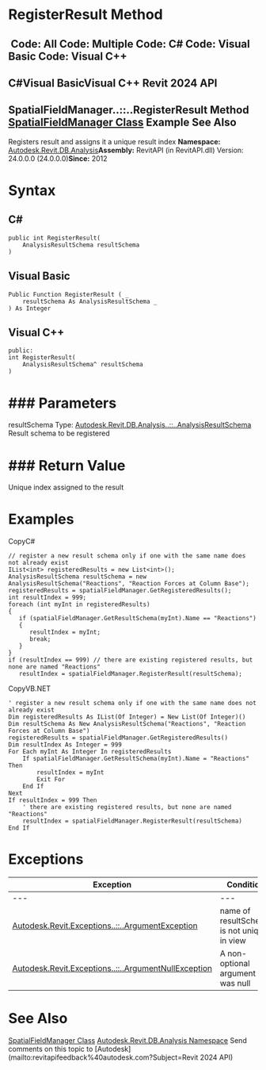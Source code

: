 # RegisterResult Method

﻿
 Code: All Code: Multiple Code: C# Code: Visual Basic Code: Visual C++   
---  
C#Visual BasicVisual C++
Revit 2024 API  
---  
SpatialFieldManager..::..RegisterResult Method   
[SpatialFieldManager Class](0a6d155e-6ef1-7215-f8f1-c1d8203797ee.md "SpatialFieldManager Class") Example See Also  
---  
Registers result and assigns it a unique result index 
**Namespace:** [Autodesk.Revit.DB.Analysis](958e2e12-587d-f188-5d7b-f13d7dbfdf48.md "Autodesk.Revit.DB.Analysis Namespace")**Assembly:** RevitAPI (in RevitAPI.dll) Version: 24.0.0.0 (24.0.0.0)**Since:** 2012 
# Syntax
C#  
---  
```text
public int RegisterResult(
	AnalysisResultSchema resultSchema
)
```
  
Visual Basic  
---  
```text
Public Function RegisterResult ( _
	resultSchema As AnalysisResultSchema _
) As Integer
```
  
Visual C++  
---  
```text
public:
int RegisterResult(
	AnalysisResultSchema^ resultSchema
)
```
  
# ### Parameters
resultSchema
    Type: [Autodesk.Revit.DB.Analysis..::..AnalysisResultSchema](90969170-ac45-68e6-2527-f6fba5b3f7ae.md "AnalysisResultSchema Class") Result schema to be registered 
# ### Return Value
Unique index assigned to the result 
# Examples
CopyC#
```text
// register a new result schema only if one with the same name does not already exist
IList<int> registeredResults = new List<int>();
AnalysisResultSchema resultSchema = new AnalysisResultSchema("Reactions", "Reaction Forces at Column Base");
registeredResults = spatialFieldManager.GetRegisteredResults();
int resultIndex = 999;
foreach (int myInt in registeredResults)
{
   if (spatialFieldManager.GetResultSchema(myInt).Name == "Reactions")
   {
      resultIndex = myInt;
      break;
   }
}
if (resultIndex == 999) // there are existing registered results, but none are named "Reactions"
   resultIndex = spatialFieldManager.RegisterResult(resultSchema);
```

CopyVB.NET
```text
' register a new result schema only if one with the same name does not already exist
Dim registeredResults As IList(Of Integer) = New List(Of Integer)()
Dim resultSchema As New AnalysisResultSchema("Reactions", "Reaction Forces at Column Base")
registeredResults = spatialFieldManager.GetRegisteredResults()
Dim resultIndex As Integer = 999
For Each myInt As Integer In registeredResults
    If spatialFieldManager.GetResultSchema(myInt).Name = "Reactions" Then
        resultIndex = myInt
        Exit For
    End If
Next
If resultIndex = 999 Then
    ' there are existing registered results, but none are named "Reactions"
    resultIndex = spatialFieldManager.RegisterResult(resultSchema)
End If
```

# Exceptions
| Exception | Condition |
| --- | --- |
| --- | --- |
| [Autodesk.Revit.Exceptions..::..ArgumentException](2e6e4206-97a8-dd4b-df5d-4269f4bb6088.md "ArgumentException Class") | name of resultSchema is not unique in view |
| [Autodesk.Revit.Exceptions..::..ArgumentNullException](631e1424-60f4-929b-4e52-dda9dcd26316.md "ArgumentNullException Class") | A non-optional argument was null |

# See Also
[SpatialFieldManager Class](0a6d155e-6ef1-7215-f8f1-c1d8203797ee.md "SpatialFieldManager Class")
[Autodesk.Revit.DB.Analysis Namespace](958e2e12-587d-f188-5d7b-f13d7dbfdf48.md "Autodesk.Revit.DB.Analysis Namespace")
Send comments on this topic to [Autodesk](mailto:revitapifeedback%40autodesk.com?Subject=Revit 2024 API)